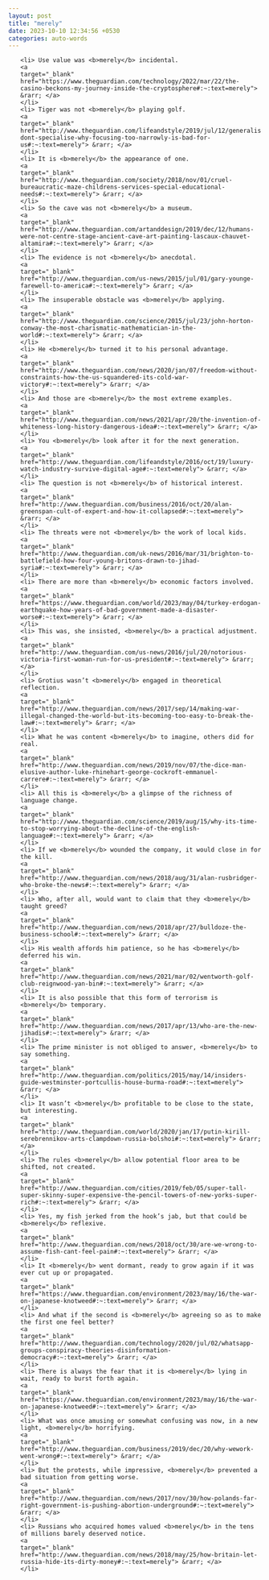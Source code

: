 ```yaml
---
layout: post
title: "merely"
date: 2023-10-10 12:34:56 +0530
categories: auto-words
---
```

<ol>

    <li> Use value was <b>merely</b> incidental.
    <a 
    target="_blank" 
    href="https://www.theguardian.com/technology/2022/mar/22/the-casino-beckons-my-journey-inside-the-cryptosphere#:~:text=merely"> &rarr; </a>
    </li>
    <li> Tiger was not <b>merely</b> playing golf.
    <a 
    target="_blank" 
    href="http://www.theguardian.com/lifeandstyle/2019/jul/12/generalise-dont-specialise-why-focusing-too-narrowly-is-bad-for-us#:~:text=merely"> &rarr; </a>
    </li>
    <li> It is <b>merely</b> the appearance of one.
    <a 
    target="_blank" 
    href="http://www.theguardian.com/society/2018/nov/01/cruel-bureaucratic-maze-childrens-services-special-educational-needs#:~:text=merely"> &rarr; </a>
    </li>
    <li> So the cave was not <b>merely</b> a museum.
    <a 
    target="_blank" 
    href="http://www.theguardian.com/artanddesign/2019/dec/12/humans-were-not-centre-stage-ancient-cave-art-painting-lascaux-chauvet-altamira#:~:text=merely"> &rarr; </a>
    </li>
    <li> The evidence is not <b>merely</b> anecdotal.
    <a 
    target="_blank" 
    href="http://www.theguardian.com/us-news/2015/jul/01/gary-younge-farewell-to-america#:~:text=merely"> &rarr; </a>
    </li>
    <li> The insuperable obstacle was <b>merely</b> applying.
    <a 
    target="_blank" 
    href="http://www.theguardian.com/science/2015/jul/23/john-horton-conway-the-most-charismatic-mathematician-in-the-world#:~:text=merely"> &rarr; </a>
    </li>
    <li> He <b>merely</b> turned it to his personal advantage.
    <a 
    target="_blank" 
    href="http://www.theguardian.com/news/2020/jan/07/freedom-without-constraints-how-the-us-squandered-its-cold-war-victory#:~:text=merely"> &rarr; </a>
    </li>
    <li> And those are <b>merely</b> the most extreme examples.
    <a 
    target="_blank" 
    href="http://www.theguardian.com/news/2021/apr/20/the-invention-of-whiteness-long-history-dangerous-idea#:~:text=merely"> &rarr; </a>
    </li>
    <li> You <b>merely</b> look after it for the next generation.
    <a 
    target="_blank" 
    href="http://www.theguardian.com/lifeandstyle/2016/oct/19/luxury-watch-industry-survive-digital-age#:~:text=merely"> &rarr; </a>
    </li>
    <li> The question is not <b>merely</b> of historical interest.
    <a 
    target="_blank" 
    href="http://www.theguardian.com/business/2016/oct/20/alan-greenspan-cult-of-expert-and-how-it-collapsed#:~:text=merely"> &rarr; </a>
    </li>
    <li> The threats were not <b>merely</b> the work of local kids.
    <a 
    target="_blank" 
    href="http://www.theguardian.com/uk-news/2016/mar/31/brighton-to-battlefield-how-four-young-britons-drawn-to-jihad-syria#:~:text=merely"> &rarr; </a>
    </li>
    <li> There are more than <b>merely</b> economic factors involved.
    <a 
    target="_blank" 
    href="https://www.theguardian.com/world/2023/may/04/turkey-erdogan-earthquake-how-years-of-bad-government-made-a-disaster-worse#:~:text=merely"> &rarr; </a>
    </li>
    <li> This was, she insisted, <b>merely</b> a practical adjustment.
    <a 
    target="_blank" 
    href="http://www.theguardian.com/us-news/2016/jul/20/notorious-victoria-first-woman-run-for-us-president#:~:text=merely"> &rarr; </a>
    </li>
    <li> Grotius wasn’t <b>merely</b> engaged in theoretical reflection.
    <a 
    target="_blank" 
    href="http://www.theguardian.com/news/2017/sep/14/making-war-illegal-changed-the-world-but-its-becoming-too-easy-to-break-the-law#:~:text=merely"> &rarr; </a>
    </li>
    <li> What he was content <b>merely</b> to imagine, others did for real.
    <a 
    target="_blank" 
    href="http://www.theguardian.com/news/2019/nov/07/the-dice-man-elusive-author-luke-rhinehart-george-cockroft-emmanuel-carrere#:~:text=merely"> &rarr; </a>
    </li>
    <li> All this is <b>merely</b> a glimpse of the richness of language change.
    <a 
    target="_blank" 
    href="http://www.theguardian.com/science/2019/aug/15/why-its-time-to-stop-worrying-about-the-decline-of-the-english-language#:~:text=merely"> &rarr; </a>
    </li>
    <li> If we <b>merely</b> wounded the company, it would close in for the kill.
    <a 
    target="_blank" 
    href="http://www.theguardian.com/news/2018/aug/31/alan-rusbridger-who-broke-the-news#:~:text=merely"> &rarr; </a>
    </li>
    <li> Who, after all, would want to claim that they <b>merely</b> taught greed?
    <a 
    target="_blank" 
    href="http://www.theguardian.com/news/2018/apr/27/bulldoze-the-business-school#:~:text=merely"> &rarr; </a>
    </li>
    <li> His wealth affords him patience, so he has <b>merely</b> deferred his win.
    <a 
    target="_blank" 
    href="http://www.theguardian.com/news/2021/mar/02/wentworth-golf-club-reignwood-yan-bin#:~:text=merely"> &rarr; </a>
    </li>
    <li> It is also possible that this form of terrorism is <b>merely</b> temporary.
    <a 
    target="_blank" 
    href="http://www.theguardian.com/news/2017/apr/13/who-are-the-new-jihadis#:~:text=merely"> &rarr; </a>
    </li>
    <li> The prime minister is not obliged to answer, <b>merely</b> to say something.
    <a 
    target="_blank" 
    href="http://www.theguardian.com/politics/2015/may/14/insiders-guide-westminster-portcullis-house-burma-road#:~:text=merely"> &rarr; </a>
    </li>
    <li> It wasn’t <b>merely</b> profitable to be close to the state, but interesting.
    <a 
    target="_blank" 
    href="http://www.theguardian.com/world/2020/jan/17/putin-kirill-serebrennikov-arts-clampdown-russia-bolshoi#:~:text=merely"> &rarr; </a>
    </li>
    <li> The rules <b>merely</b> allow potential floor area to be shifted, not created.
    <a 
    target="_blank" 
    href="http://www.theguardian.com/cities/2019/feb/05/super-tall-super-skinny-super-expensive-the-pencil-towers-of-new-yorks-super-rich#:~:text=merely"> &rarr; </a>
    </li>
    <li> Yes, my fish jerked from the hook’s jab, but that could be <b>merely</b> reflexive.
    <a 
    target="_blank" 
    href="http://www.theguardian.com/news/2018/oct/30/are-we-wrong-to-assume-fish-cant-feel-pain#:~:text=merely"> &rarr; </a>
    </li>
    <li> It <b>merely</b> went dormant, ready to grow again if it was ever cut up or propagated.
    <a 
    target="_blank" 
    href="https://www.theguardian.com/environment/2023/may/16/the-war-on-japanese-knotweed#:~:text=merely"> &rarr; </a>
    </li>
    <li> And what if the second is <b>merely</b> agreeing so as to make the first one feel better?
    <a 
    target="_blank" 
    href="http://www.theguardian.com/technology/2020/jul/02/whatsapp-groups-conspiracy-theories-disinformation-democracy#:~:text=merely"> &rarr; </a>
    </li>
    <li> There is always the fear that it is <b>merely</b> lying in wait, ready to burst forth again.
    <a 
    target="_blank" 
    href="https://www.theguardian.com/environment/2023/may/16/the-war-on-japanese-knotweed#:~:text=merely"> &rarr; </a>
    </li>
    <li> What was once amusing or somewhat confusing was now, in a new light, <b>merely</b> horrifying.
    <a 
    target="_blank" 
    href="http://www.theguardian.com/business/2019/dec/20/why-wework-went-wrong#:~:text=merely"> &rarr; </a>
    </li>
    <li> But the protests, while impressive, <b>merely</b> prevented a bad situation from getting worse.
    <a 
    target="_blank" 
    href="http://www.theguardian.com/news/2017/nov/30/how-polands-far-right-government-is-pushing-abortion-underground#:~:text=merely"> &rarr; </a>
    </li>
    <li> Russians who acquired homes valued <b>merely</b> in the tens of millions barely deserved notice.
    <a 
    target="_blank" 
    href="http://www.theguardian.com/news/2018/may/25/how-britain-let-russia-hide-its-dirty-money#:~:text=merely"> &rarr; </a>
    </li>